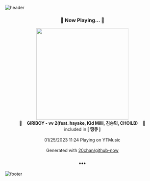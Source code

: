 ![header](https://capsule-render.vercel.app/api?type=wave&height=170&section=header&text=Hi.%20I'm%20SHIFT&fontColor=090707&fontAlignX=45&fontAlignY=65&fontSize=100)

<h3 align="center">🎵 Now Playing... 🎵</h3>
<p align="center">
  <a href="https://music.youtube.com/watch?v=eqACDUN3Pfc">
    <img width="300" src="https://lh3.googleusercontent.com/qYpCSxPmXS6LiyhUJw7LUdVi3qjIVueA3fZuXV90tEdhd1a7bT6-j4chowUPD_xEsz1FztOUdXSKeVfgjQ">
  </a>
  <br>
  🎵&nbsp&nbsp&nbsp <b>GIRIBOY - vv 2(feat. hayake, Kid Milli, 김승민, CHOILB)</b> &nbsp&nbsp&nbsp🎵
  <br>
  included in <b>[ 땡큐 ]</b>
  
  <br />
  <br />
  01/25/2023 11:24 Playing on YTMusic
  <br />
  <br />
  Generated with <a href="https://github.com/20chan/github-now">20chan/github-now</a>
</p>

<h3 align="center">•••</h3>

![footer](https://capsule-render.vercel.app/api?type=wave&height=150&section=footer)
